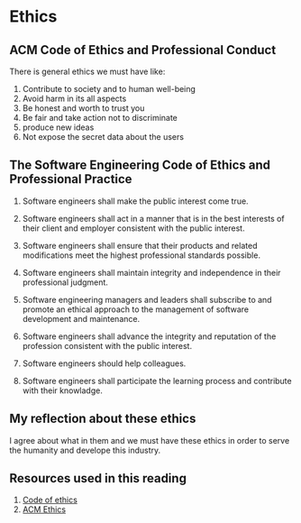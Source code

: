 # Ethics

## ACM Code of Ethics and Professional Conduct

There is general ethics we must have like:

1. Contribute to society and to human well-being
2. Avoid harm in its all aspects
3. Be honest and worth to trust you
4. Be fair and take action not to discriminate
5. produce new ideas
6. Not expose the secret data about the users

## The Software Engineering Code of Ethics and Professional Practice

1. Software engineers shall make the public interest come true.

2. Software engineers shall act in a manner that is in the best interests of their client and employer consistent with the public interest.

3. Software engineers shall ensure that their products and related modifications meet the highest professional standards possible.

4. Software engineers shall maintain integrity and independence in their professional judgment.

5. Software engineering managers and leaders shall subscribe to and promote an ethical approach to the management of software development and maintenance.

6. Software engineers shall advance the integrity and reputation of the profession consistent with the public interest.

7. Software engineers should help colleagues.

8. Software engineers shall participate the learning process and contribute with their knowladge.

## My reflection about these ethics

I agree about what in them and we must have these ethics in order to serve the humanity and develope this industry.

## Resources used in this reading

1. [Code of ethics](https://www.acm.org/code-of-ethics)
2. [ACM Ethics](https://ethics.acm.org/code-of-ethics/software-engineering-code/)